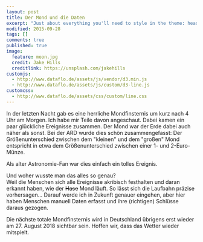 ```yaml
---
layout: post
title: Der Mond und die Daten
excerpt: "Just about everything you'll need to style in the theme: headings, paragraphs, blockquotes, tables, code blocks, and more."
modified: 2015-09-28
tags: []
comments: true
published: true
image:
  feature: moon.jpg
  credit: Jake Hills
  creditlink: https://unsplash.com/jakehills
customjs:
  - http://www.dataflo.de/assets/js/vendor/d3.min.js
  - http://www.dataflo.de/assets/js/custom/d3-line.js
customcss:
  - http://www.dataflo.de/assets/css/custom/line.css
---
```


In der letzten Nacht gab es eine herrliche Mondfinsternis um kurz nach 4 Uhr am Morgen. Ich habe mir Teile davon angeschaut. Dabei kamen ein paar glückliche Ereignisse zusammen. Der Mond war der Erde dabei auch näher als sonst. Bei der ARD wurde dies schön zusammengefasst: Der Größenunterschied zwischen dem "kleinen" und dem "großen" Mond entspricht in etwa dem Größenunterschied zwischen einer 1- und 2-Euro-Münze.

Als alter Astronomie-Fan war dies einfach ein tolles Ereignis.

Und woher wusste man das alles so genau?  
Weil die Menschen sich alle Ereignisse akribisch festhalten und daran erkannt haben, wie der ~~Hase~~ Mond läuft. So lässt sich die Laufbahn präzise vorhersagen... Darauf werde ich in Zukunft genauer eingehen, aber hier haben Menschen manuell Daten erfasst und ihre (richtigen) Schlüsse daraus gezogen.

Die nächste totale Mondfinsternis wird in Deutschland übrigens erst wieder am 27. August 2018 sichtbar sein. Hoffen wir, dass das Wetter wieder mitspielt.

<div id="d3-line"></div>
